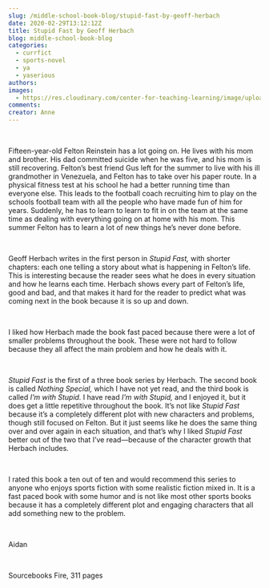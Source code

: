 ```yaml
---
slug: /middle-school-book-blog/stupid-fast-by-geoff-herbach
date: 2020-02-29T13:12:12Z
title: Stupid Fast by Geoff Herbach
blog: middle-school-book-blog
categories:
  - currfict
  - sports-novel
  - ya
  - yaserious
authors:
images:
  - https://res.cloudinary.com/center-for-teaching-learning/image/upload/v1637540793/Stupid-Fast.jpg.jpg
comments:
creator: Anne
---
```


<div class="wp-block-image"><figure class="alignleft size-large"/></div>
<!-- /wp:image --><br /><!-- wp:paragraph -->
<p>Fifteen-year-old
Felton Reinstein has a lot going on. He lives with his mom and brother. His dad
committed suicide when he was five, and his mom is still recovering. Felton’s best
friend Gus left for the summer to live with his ill grandmother in Venezuela,
and Felton has to take over his paper route. In a physical fitness test at his
school he had a better running time than everyone else. This leads to the
football coach recruiting him to play on the schools football team with all the
people who have made fun of him for years. Suddenly, he has to learn to learn
to fit in on the team at the same time as dealing with everything going on at
home with his mom. This summer Felton has to learn a lot of new things he’s
never done before.</p>
<!-- /wp:paragraph --><br /><!-- wp:paragraph -->
<p>Geoff Herbach writes in the first person in <em>Stupid Fast,</em> with shorter chapters: each one telling a story about what is happening in Felton’s life. This is interesting because the reader sees what he does in every situation and how he learns each time. Herbach shows every part of Felton’s life, good and bad, and that makes it hard for the reader to predict what was coming next in the book because it is so up and down.</p>
<!-- /wp:paragraph --><br /><!-- wp:paragraph -->
<p>I liked how Herbach made the book fast paced because there were a lot of smaller problems throughout the book. These were not hard to follow because they all affect the main problem and how he deals with it.</p>
<!-- /wp:paragraph --><br /><!-- wp:paragraph -->
<p><em>Stupid Fast</em> is the first of a three book series by Herbach. The second book is called <em>Nothing Special,</em> which I have not yet read, and the third book is called <em>I’m with Stupid.</em> I have read <em>I’m with Stupid, </em>and I enjoyed it, but it does get a little repetitive throughout the book. It’s not like <em>Stupid Fast</em> because it’s a completely different plot with new characters and problems, though still focused on Felton. But it just seems like he does the same thing over and over again in each situation, and that’s why I liked <em>Stupid Fast</em> better out of the two that I’ve read—because of the character growth that Herbach includes.</p>
<!-- /wp:paragraph --><br /><!-- wp:paragraph -->
<p>I rated this book a ten out of ten and would recommend this series to anyone who enjoys sports fiction with some realistic fiction mixed in. It is a fast paced book with some humor and is not like most other sports books because it has a completely different plot and engaging characters that all add something new to the problem.</p>
<!-- /wp:paragraph --><br /><!-- wp:paragraph -->
<p>Aidan</p>
<!-- /wp:paragraph --><br /><!-- wp:paragraph -->
<p>Sourcebooks
Fire, 311 pages</p>
<!-- /wp:paragraph -->
